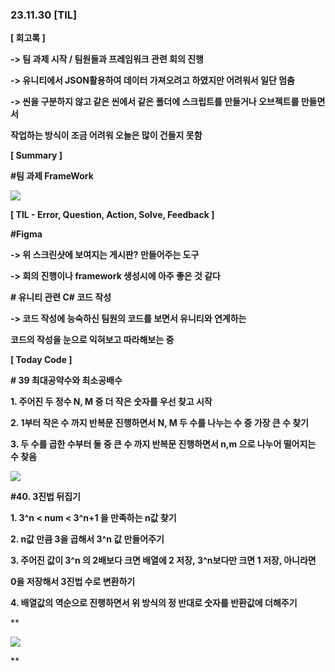 ### 23.11.30 [TIL]

**[ 회고록 ]**

**-> 팀 과제 시작 / 팀원들과 프레임워크 관련 회의 진행**

**-> 유니티에서 JSON활용하여 데이터 가져오려고 하였지만 어려워서 일단 멈춤** 

**-> 씬을 구분하지 않고 같은 씬에서 같은 폴더에 스크립트를 만들거나 오브젝트를 만들면서** 

**작업하는 방식이 조금 어려워 오늘은 많이 건들지 못함**

****[ Summary ]****

****#팀 과제 FrameWork****

**[![](https://blogger.googleusercontent.com/img/b/R29vZ2xl/AVvXsEjE_ixZlDtHdhW9vJ7h6OrS1b2KOpsA1impw9cpi4HqQIdOmhe2VDX4yXY8uGt7QRWHjpL_ko2LAcjnNdDob0S90E6aC8D2A4cFcj-B2gMfJj_Y8d0ZU_1xgUvEtAWw42tegsYl75MV2HErtwcY6e9NWzIm9S5iWsuuTaPEkhE6qyrkGg9UnDP2yvZf5lEy/s320/%EC%8A%A4%ED%81%AC%EB%A6%B0%EC%83%B7%202023-11-30%20122012.png)](https://www.blogger.com/blog/post/edit/3583706664799492072/1217627446791224211#)**

******[ TIL - Error, Question, Action, Solve, Feedback ]******

******#Figma******

******-> 위 스크린샷에 보여지는 게시판? 만들어주는 도구******

******-> 회의 진행이나 framework 생성시에 아주 좋은 것 같다******

******# 유니티 관련 C# 코드 작성******

******-> 코드 작성에 능숙하신 팀원의 코드를 보면서 유니티와 연계하는****** 

******코드의 작성을 눈으로 익혀보고 따라해보는 중******

****[ Today Code ]****

****# 39 최대공약수와 최소공배수****

****1. 주어진 두 정수 N, M 중 더 작은 숫자를 우선 찾고 시작****

****2. 1부터 작은 수 까지 반복문 진행하면서 N, M 두 수를 나누는 수 중 가장 큰 수 찾기****

****3. 두 수를 곱한 수부터 둘 중 큰 수 까지 반복문 진행하면서 n,m 으로 나누어 떨어지는 수 찾음****

**[![](https://blogger.googleusercontent.com/img/b/R29vZ2xl/AVvXsEjQ7TAuU1RMdTSzE_e1GoZWD8EDw_s4wmARs3JDet2i6_hR3P-qXFEDxpuwUEOsl5wZw4RzdgBbiUThn4zElSxXDlnKTNHP1mjM3OoihDAZEi5uwQaHSRZzhVm3jlp6BfcTP1HkPYoTbgd8MLKVQWjzrisFOwToVZD0DoSJVP1mYO2GwYEWws2ZPyonhc3y/s320/%EC%8A%A4%ED%81%AC%EB%A6%B0%EC%83%B7%202023-11-30%20210026.png)](https://www.blogger.com/blog/post/edit/3583706664799492072/1217627446791224211#)**

****#40. 3진법 뒤집기****

****1. 3^n < num < 3^n+1 을 만족하는 n값 찾기****

****2. n값 만큼 3을 곱해서 3^n 값 만들어주기****

****3. 주어진 값이 3^n 의 2배보다 크면 배열에 2 저장,** **3^n보다만 크면 1 저장, 아니라면**** 

****0을 저장해서 3진법 수로 변환하기****

****4. 배열값의 역순으로 진행하면서 위 방식의 정 반대로 숫자를 반환값에 더해주기****

**

[![](https://blogger.googleusercontent.com/img/b/R29vZ2xl/AVvXsEh1t7QEWF0iv4XmAo4K4fJ207PEwxEJotvQJcUNpQEQ90nYS-MoGP1CceJqwGLN93sadT4ikHrbrycSFWMQ99M8U83OenRsAsi0QCJ5S5yhMSZ9ngdZIg-_UKGE20DoIb3E6OpJwoiNySCTOnjxwW1jRdESH151VwQtej2DAX4KO-uj4wYFET5ZKqLSEvNB/s320/%EC%8A%A4%ED%81%AC%EB%A6%B0%EC%83%B7%202023-11-30%20210035.png)](https://www.blogger.com/blog/post/edit/3583706664799492072/1217627446791224211#)

  
**